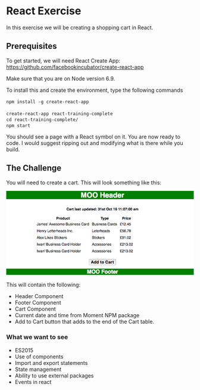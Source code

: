 # React Exercise

In this exercise we will be creating a shopping cart in React.

## Prerequisites

To get started, we will need React Create App: https://github.com/facebookincubator/create-react-app

Make sure that you are on Node version 6.9.

To install this and create the environment, type the following commands
```
npm install -g create-react-app

create-react-app react-training-complete
cd react-training-complete/
npm start
```

You should see a page with a React symbol on it. You are now ready to code. I would suggest ripping out and modifying what is there while you build.

## The Challenge

You will need to create a cart. This will look something like this:

![Cart](cart.png)

This will contain the following:
* Header Component
* Footer Component
* Cart Component
* Current date and time from Moment NPM package
* Add to Cart button that adds to the end of the Cart table.

### What we want to see
* ES2015
* Use of components
* Import and export statements
* State management
* Ability to use external packages
* Events in react
